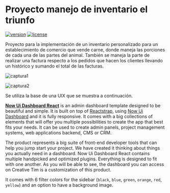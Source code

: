 # Proyecto manejo de inventario el triunfo
[![version][version-badge]][CHANGELOG] [![license][license-badge]][LICENSE]

Proyecto para la implementación de un inventario personalizado para un establecimiento de comercio que vende carne, donde maneja las porciones de cada una de las partes del animal. También se maneja la parte de realizar una factura respecto a los pedidos que hacen los clientes llevando un histórico y sumando el total de las facturas.

![captura1](https://firebasestorage.googleapis.com/v0/b/eltriunfo-ca926.appspot.com/o/captura1.PNG?alt=media&token=3fbb05e7-45f3-4d23-84be-3b0a67369660)

![captura2](https://firebasestorage.googleapis.com/v0/b/eltriunfo-ca926.appspot.com/o/captura2.PNG?alt=media&token=ace66053-bc18-4a02-a39d-d532faab6b4b)

Se utiliza la base de una UIX que se muestra a continuación.

**[Now Ui Dashboard React](https://creativetimofficial.github.io/now-ui-dashboard-react/#/dashboard)** is an admin dashboard template designed to be beautiful and simple. It is built on top of [Reactstrap](https://reactstrap.github.io/), using [Now Ui Dashboard](https://www.creative-tim.com/product/now-ui-dashboard) and it is fully responsive. It comes with a big collections of elements that will offer you multiple possibilities to create the app that best fits your needs. It can be used to create admin panels, project management systems, web applications backend, CMS or CRM.

The product represents a big suite of front-end developer tools that can help you jump start your project. We have created it thinking about things you actually need in a dashboard. Now Ui Dashboard React contains multiple handpicked and optimized plugins. Everything is designed to fit with one another. As you will be able to see, the dashboard you can access on Creative Tim is a customization of this product.

It comes with 6 filter colors for the sidebar (`black`, `blue`, `green`, `orange`, `red`, `yellow`) and an option to have a background image.

[CHANGELOG]: ./CHANGELOG.md

[LICENSE]: ./LICENSE.md
[version-badge]: https://img.shields.io/badge/version-1.0.2-blue.svg
[license-badge]: https://img.shields.io/badge/license-MIT-blue.svg
